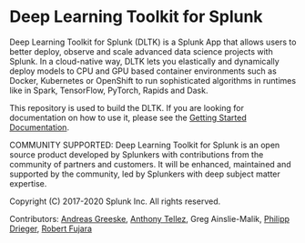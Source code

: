 # Deep Learning Toolkit for Splunk

Deep Learning Toolkit for Splunk (DLTK) is a Splunk App that allows users to better deploy, observe and scale advanced data science projects with Splunk. In a cloud-native way, DLTK lets you elastically and dynamically deploy models to CPU and GPU based container environments such as Docker, Kubernetes or OpenShift to run sophisticated algorithms in runtimes like in Spark, TensorFlow, PyTorch, Rapids and Dask.

This repository is used to build the DLTK. If you are looking for documentation on how to use it, please see the [Getting Started Documentation](docs/README.md).

COMMUNITY SUPPORTED: Deep Learning Toolkit for Splunk is an open source product developed by Splunkers with contributions from the community of partners and customers. It will be enhanced, maintained and supported by the community, led by Splunkers with deep subject matter expertise.

Copyright (C) 2017-2020 Splunk Inc. All rights reserved.  

Contributors: [Andreas Greeske](https://github.com/AndreasGre), [Anthony Tellez](https://github.com/anthonygtellez), Greg Ainslie-Malik, [Philipp Drieger](https://github.com/pdrieger), [Robert Fujara](https://github.com/hovu96)

